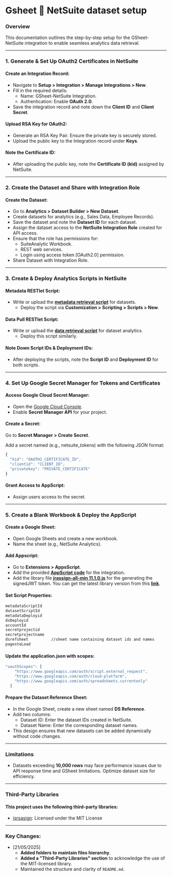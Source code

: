 # Gsheet 🔗 NetSuite dataset setup


### Overview

This documentation outlines the step-by-step setup for the GSheet-NetSuite integration to enable seamless analytics data retrieval.

---

### 1\. Generate & Set Up OAuth2 Certificates in NetSuite

#### Create an Integration Record:

*   Navigate to **Setup > Integration > Manage Integrations > New**.
*   Fill in the required details:
    *   Name: GSheet-NetSuite Integration.
    *   Authentication: Enable **OAuth 2.0**.
*   Save the integration record and note down the **Client ID** and **Client Secret**.

#### Upload RSA Key for OAuth2:

*   Generate an RSA Key Pair. Ensure the private key is securely stored.
*   Upload the public key to the Integration record under **Keys**.

#### Note the Certificate ID:

*   After uploading the public key, note the **Certificate ID (kid)** assigned by NetSuite.

---

### 2\. Create the Dataset and Share with Integration Role

#### Create the Dataset:

*   Go to **Analytics > Dataset Builder > New Dataset**.
*   Create datasets for analytics (e.g., Sales Data, Employee Records).
*   Save the dataset and note the **Dataset ID** for each dataset.
*   Assign the dataset access to the **NetSuite Integration Role** created for API access.
*   Ensure that the role has permissions for:
    *   SuiteAnalytic Workbook.
    *   REST web services.
    *   Login using access token [OAuth2.0] permission.
*   Share Dataset with Integration Role.

---

### 3\. Create & Deploy Analytics Scripts in NetSuite

#### Metadata RESTlet Script:

*   Write or upload the **[metadata retrieval script](https://github.com/abhijeetdhara/gsheet_ns/blob/main/SuiteScript%20Files/RS_getDatasetMetadata.js)** for datasets.
    *   Deploy the script via **Customization > Scripting > Scripts > New**.

#### Data Pull RESTlet Script:

*   Write or upload the **[data retrieval script](https://github.com/abhijeetdhara/gsheet_ns/blob/main/SuiteScript%20Files/RS_getDataset.js)** for dataset analytics.
    *   Deploy this script similarly.

#### Note Down Script IDs & Deployment IDs:

*   After deploying the scripts, note the **Script ID** and **Deployment ID** for both scripts.

---

### 4\. Set Up Google Secret Manager for Tokens and Certificates

#### Access Google Cloud Secret Manager:

*   Open the [Google Cloud Console](https://console.cloud.google.com/).
*   Enable **Secret Manager API** for your project.

#### Create a Secret:

Go to **Secret Manager > Create Secret**.

Add a secret named (e.g., netsuite\_tokens) with the following JSON format: 

```javascript
{
  "kid": "OAUTH2_CERTIFICATE_ID",
  "clientid": "CLIENT_ID",
  "privatekey": "PRIVATE_CERTIFICATE"
}
```

#### Grant Access to AppScript:

*   Assign users access to the secret.

---

### 5\. Create a Blank Workbook & Deploy the AppScript

#### Create a Google Sheet:

*   Open Google Sheets and create a new workbook.
*   Name the sheet (e.g., NetSuite Analytics).
#### Add Appscript:
*   Go to **Extensions > AppsScript**.
*   Add the provided **[AppScript code](https://github.com/abhijeetdhara/gsheet_ns/blob/main/Appscript%20Files/appScriptGSheetDataPull.gs)** for the integration.
*   Add the library file **[jrassign-all-min 11.1.0.js](https://github.com/abhijeetdhara/gsheet_ns/blob/main/Appscript%20Files/jrassign-all-min%2011.1.0.js)** for the generating the signedJWT token. You can get the latest library version from this **[link](https://kjur.github.io/jsrsasign/jsrsasign-latest-all-min.js)**.
#### Set Script Properties:

```xml
metadataScriptId
datasetScriptId
metadataDeployid
dsDeployid
accountId
secretprojectid
secretprojectname
dsrefsheet  		//sheet name containing dataset ids and names
pagestoLoad
```

#### Update the application.json with scopes:
```javascript
"oauthScopes": [
    "https://www.googleapis.com/auth/script.external_request",
    "https://www.googleapis.com/auth/cloud-platform",
    "https://www.googleapis.com/auth/spreadsheets.currentonly"
  ]
```

#### Prepare the Dataset Reference Sheet:
*   In the Google Sheet, create a new sheet named **DS Reference**.
*   Add two columns: 
    *   Dataset ID: Enter the dataset IDs created in NetSuite.
    *   Dataset Name: Enter the corresponding dataset names.
*   This design ensures that new datasets can be added dynamically without code changes.

---

### Limitations

*   Datasets exceeding **10,000 rows** may face performance issues due to API response time and GSheet limitations. Optimize dataset size for efficiency.
---

### Third-Party Libraries
#### This project uses the following third-party libraries:
*   [jsrsasign](https://kjur.github.io/jsrsasign/): Licensed under the MIT License
 ---
 
### Key Changes:
*   [21/05/2025]
    *   **Added folders to maintain files hierarchy**.
    *   **Added a "Third-Party Libraries" section** to acknowledge the use of the MIT-licensed library.
    *   Maintained the structure and clarity of `README.md`.
